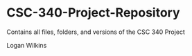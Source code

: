 # CSC-340-Project-Repository
Contains all files, folders, and versions of the CSC 340 Project

Logan Wilkins